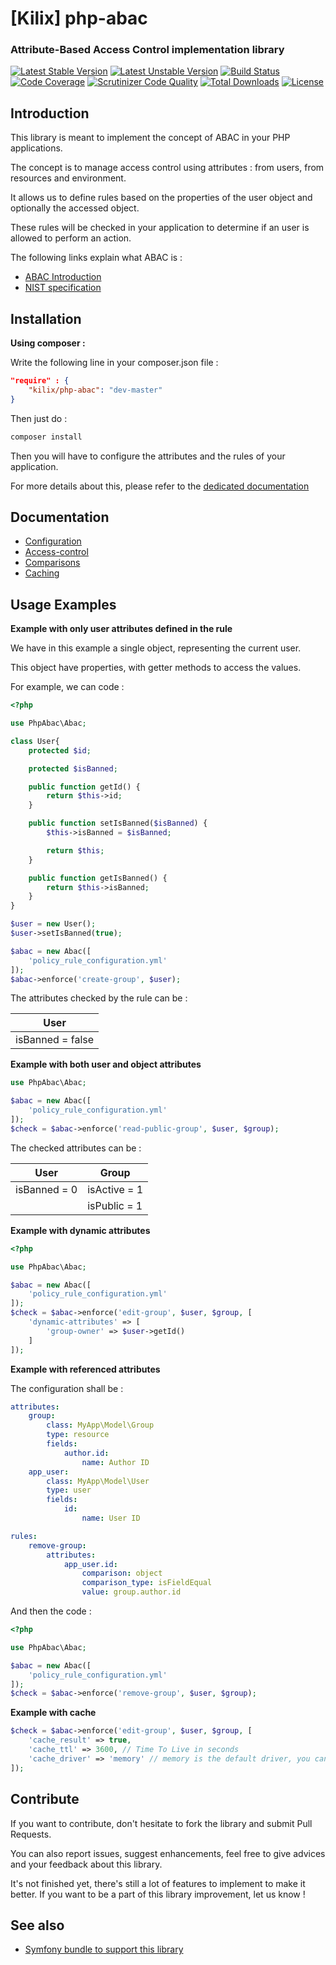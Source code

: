 [Kilix] php-abac
========

### Attribute-Based Access Control implementation library

[![Latest Stable Version](https://poser.pugx.org/kilix/php-abac/v/stable)](https://packagist.org/packages/kilix/php-abac)
[![Latest Unstable Version](https://poser.pugx.org/kilix/php-abac/v/unstable)](https://packagist.org/packages/kilix/php-abac)
[![Build Status](https://travis-ci.org/Kilix/php-abac.svg?branch=master)](https://travis-ci.org/Kilix/php-abac)
[![Code Coverage](https://scrutinizer-ci.com/g/Kilix/php-abac/badges/coverage.png?b=master)](https://scrutinizer-ci.com/g/Kilix/php-abac/?branch=master)
[![Scrutinizer Code Quality](https://scrutinizer-ci.com/g/Kilix/php-abac/badges/quality-score.png?b=master)](https://scrutinizer-ci.com/g/Kilix/php-abac/?branch=master)
[![Total Downloads](https://poser.pugx.org/kilix/php-abac/downloads)](https://packagist.org/packages/kilix/php-abac)
[![License](https://poser.pugx.org/kilix/php-abac/license)](https://packagist.org/packages/kilix/php-abac)

Introduction
------------

This library is meant to implement the concept of ABAC in your PHP applications.

The concept is to manage access control using attributes : from users, from resources and environment.

It allows us to define rules based on the properties of the user object and optionally the accessed object.

These rules will be checked in your application to determine if an user is allowed to perform an action.

The following links explain what ABAC is :

* [ABAC Introduction](http://www.axiomatics.com/attribute-based-access-control.html)
* [NIST specification](http://nvlpubs.nist.gov/nistpubs/specialpublications/NIST.sp.800-162.pdf)

Installation
------------

**Using composer :**

Write the following line in your composer.json file :

```json
"require" : {
    "kilix/php-abac": "dev-master"
}
```

Then just do :

```sh
composer install
```

Then you will have to configure the attributes and the rules of your application.

For more details about this, please refer to the [dedicated documentation](doc/configuration.md)

Documentation
------------

* [Configuration](doc/configuration.md)
* [Access-control](doc/access-control.md)
* [Comparisons](doc/comparisons.md)
* [Caching](doc/caching.md)

Usage Examples
-------------

**Example with only user attributes defined in the rule**

We have in this example a single object, representing the current user.

This object have properties, with getter methods to access the values.

For example, we can code :

```php
<?php

use PhpAbac\Abac;

class User{
    protected $id;

    protected $isBanned;

    public function getId() {
        return $this->id;
    }

    public function setIsBanned($isBanned) {
        $this->isBanned = $isBanned;

        return $this;
    }

    public function getIsBanned() {
        return $this->isBanned;
    }
}

$user = new User();
$user->setIsBanned(true);

$abac = new Abac([
    'policy_rule_configuration.yml'
]);
$abac->enforce('create-group', $user);
```
The attributes checked by the rule can be :

|User|
|-----|
|isBanned = false|

**Example with both user and object attributes**
```php
use PhpAbac\Abac;

$abac = new Abac([
    'policy_rule_configuration.yml'
]);
$check = $abac->enforce('read-public-group', $user, $group);
```
The checked attributes can be :

|User|Group|
|-----|----|
|isBanned = 0|isActive = 1|
||isPublic = 1|

**Example with dynamic attributes**
```php
<?php

use PhpAbac\Abac;

$abac = new Abac([
    'policy_rule_configuration.yml'
]);
$check = $abac->enforce('edit-group', $user, $group, [
    'dynamic-attributes' => [
        'group-owner' => $user->getId()
    ]
]);
```

**Example with referenced attributes**

The configuration shall be :

```yaml
attributes:
    group:
        class: MyApp\Model\Group
        type: resource
        fields:
            author.id:
                name: Author ID
    app_user:
        class: MyApp\Model\User
        type: user
        fields:
            id:
                name: User ID

rules:
    remove-group:
        attributes:
            app_user.id:
                comparison: object
                comparison_type: isFieldEqual
                value: group.author.id
```
And then the code :

```php
<?php

use PhpAbac\Abac;

$abac = new Abac([
    'policy_rule_configuration.yml'
]);
$check = $abac->enforce('remove-group', $user, $group);
```


**Example with cache**
```php
$check = $abac->enforce('edit-group', $user, $group, [
    'cache_result' => true,
    'cache_ttl' => 3600, // Time To Live in seconds
    'cache_driver' => 'memory' // memory is the default driver, you can avoid this option
]);
```

Contribute
----------

If you want to contribute, don't hesitate to fork the library and submit Pull Requests.

You can also report issues, suggest enhancements, feel free to give advices and your feedback about this library.

It's not finished yet, there's still a lot of features to implement to make it better. If you want to be a part of this library improvement, let us know  !

See also
--------

* [Symfony bundle to support this library](https://github.com/Kilix/abac-bundle)
